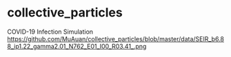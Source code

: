 # collective_particles
COVID-19 Infection Simulation
https://github.com/MuAuan/collective_particles/blob/master/data/SEIR_b6.88_ip1.22_gamma2.01_N762_E01_I00_R03.41_.png
